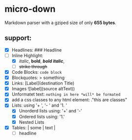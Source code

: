 # micro-down

Markdown parser with a gziped size of only **655 bytes**.


## support:
- [x] Headlines: ### Headline
- [ ] Inline Highlight:
    - [x] *italic*, **bold**, ***bold italic***, 
    - [ ] ~~strike through~~
- [x] Code Blocks: ```code block```
- [x] Blockquotes: > something
- [x] Links: [Label](destination Title)
- [x] Images ![label](source altText))
- [x] Unformatet text: `nothing in here *will* be formated`
- [x] add a css classes to any html element: ."this are classes"
- [x] Lists: using '+ ', '- ' and '1. '
    - [x] Unorderd lists using: '+' and '-'
    - [x] Ordered lists using: '1.'
    - [x] Nested Lists
- [x] Tables: | some | text |
    - [ ] headline
